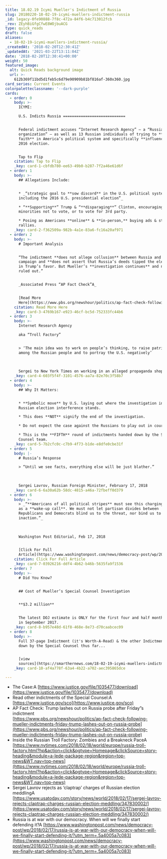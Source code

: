 ```yaml
---
title: 18.02.19 Icymi Mueller's Indictment of Russia
slug: 20180220-18-02-19-icymi-muellers-indictment-russia
_id: legacy-0fe90888-7f8c-472a-84f6-b4c713012fcb
_rev: ZEyhBiGfgCfwE8WOjbuACG
type: quick_reads
draft: false
aliases:
  - 18-02-19-icymi-muellers-indictment-russia/
_createdAt: '2018-02-20T12:30:41Z'
_updatedAt: '2021-03-22T13:11:04Z'
date: '2018-02-20T12:30:41+00:00'
weight: 50
featured_image:
  alt: Quick Reads background image
  url: >-
    612b369f11bd5d1feb5c6d79e90909b81bf816af-360x360.jpg
card_series: Current Events
colorpaletteclassname: '--dark-purple'
cards:
  - order: 0
    body: >-
      ICYMI:  

      U.S. Indicts Russia ============================


      Federal indictment accuses “Internet Research Agency” – a “Russian
      organization” – as well as 13 Russian individuals of trying to **undermine
      faith** in America’s political system and specifically **influence** the
      2016 election.


      Tap to Flip
    citation: Tap to Flip
    _key: card-1-cbfdb780-ee63-49b0-b287-7f2a46e61d6f
  - order: 1
    body: >-
      ## Allegations Include:


      * _“strategic goal to **sow discord** in the U.S. political system,
      including the 2016 U.S. presidential election”_

      * “**Supporting**” Trump & “**disparaging**” Clinton, encouraging
      minorities not to vote, or to vote for 3rd party.

      * Posing as Americans **online** & **in-person,** buying ads & staging
      rallies.
    _key: card-2-f362509a-982b-4a1e-83a6-fc16a20af971
  - order: 2
    body: >-
      # Important Analysis


      “The indictment **does not allege collusion** between Russia and the Trump
      campaign and **does not assert that Russia’s deeds tipped the election**
      in Trump’s favor. But Mueller’s **investigation continues** and nothing is
      ruled out.”


      _Associated Press “AP Fact Check”A_


      [Read More
      Here](https://www.pbs.org/newshour/politics/ap-fact-check-following-mueller-indictments-friday-trump-lashes-out-on-russia-probe)
    citation: Read More Here
    _key: card-3-4769b167-e923-46cf-bc5d-752333fc44b6
  - order: 3
    body: >-
      Internet Research Agency  

      aka “Troll Factory”


      > ‘The main idea was to work on people’s thinking, to raise patriotism
      among the Russian people and to portray the U.S. negatively’  
        
        
        
      Sergei to New York Times on working in an alleged propaganda shop.
    _key: card-4-603f5f4f-3101-4576-aa7a-82e70c3f58b7
  - order: 4
    body: >-
      ## Why It Matters:


      * **Symbolic move** by U.S. laying out where the investigation into
      Russian election interference stands.

      * This does **NOT** signify the end of the investigation.

      * Do not expect the case against the Russians to play out in court.

      * This is the **FIFTH** round of indictments handed down by the Special
      Counsel team.
    _key: card-5-7b2cfc0c-c7b9-4f73-b1de-e8dfe0cbe31f
  - order: 5
    body: |-
      # Russia’s Response

      > “Until we see facts, everything else will be just blather.”  
        
        
        
      Sergei Lavrov, Russian Foreign Minister, February 17, 2018
    _key: card-6-6a30a62b-58dc-4815-a46a-72fbeff0d379
  - order: 6
    body: >-
      > _“**Americans of all political stripes** must see this charging document
      as a **wake-up call**. We must not let partisan divides between
      Republicans and Democrats blind us to the threat, nor bind us to
      inaction.”_  
        
        
        
      Washington Post Editorial, Feb 17, 2018


      [Click For Full
      Article](https://www.washingtonpost.com/news/democracy-post/wp/2018/02/17/russia-is-at-war-with-our-democracy-when-will-we-finally-start-defending-it/?utm_term=.5a4005a7c083)
    citation: Click For Full Article
    _key: card-7-03926216-ddf4-4b62-b46b-5635fa9f1536
  - order: 7
    body: >-
      # Did You Know?


      ## Cost of Mueller’s Special Counsel Investigation


      **$3.2 million**


      The latest DOJ estimate is ONLY for the first four and half months ending
      in September 2017.
    _key: card-8-b957e48d-61f8-468e-8e73-d70caabcec09
  - order: 8
    body: >-
      Full 37-page Indictment (it's Worth-A-Read) & the other Indictments handed
      down by the Special Counsel thus far...


      [view
      sources](https://smarthernews.com/18-02-19-icymi-muellers-indictment-russia/)
    _key: card-10-af4a778f-63a4-4b22-a702-aec395865dce

---
```

* The Case:A [https://www.justice.gov/file/1035477/download](https://www.justice.gov/file/1035477/download)
* Read other indictments of the Special Counsel:A [https://www.justice.gov/sco](https://www.justice.gov/sco)
* AP Fact Check: Trump lashes out on Russia probe after Friday”s indictment  
[https://www.pbs.org/newshour/politics/ap-fact-check-following-mueller-indictments-friday-trump-lashes-out-on-russia-probe](https://www.pbs.org/newshour/politics/ap-fact-check-following-mueller-indictments-friday-trump-lashes-out-on-russia-probe)
* Inside the Russian Troll Factory: Zombies and a Breakneck PaceA [https://www.nytimes.com/2018/02/18/world/europe/russia-troll-factory.html?hp&action=click&pgtype=Homepage&clickSource=story-heading&module=a-lede-package-region&region=top-news&WT.nav=top-news](https://www.nytimes.com/2018/02/18/world/europe/russia-troll-factory.html?hp&action=click&pgtype=Homepage&clickSource=story-heading&module=a-lede-package-region&region=top-news&WT.nav=top-news)
* Sergei Lavrov rejects as ‘claptrap’ charges of Russian election meddlingA [https://www.usatoday.com/story/news/world/2018/02/17/sergei-lavrov-rejects-claptrap-charges-russian-election-meddling/347830002/](https://www.usatoday.com/story/news/world/2018/02/17/sergei-lavrov-rejects-claptrap-charges-russian-election-meddling/347830002/)
* Russia is at war with our democracy. When will we finally start defending it?A [https://www.washingtonpost.com/news/democracy-post/wp/2018/02/17/russia-is-at-war-with-our-democracy-when-will-we-finally-start-defending-it/?utm_term=.5a4005a7c083](https://www.washingtonpost.com/news/democracy-post/wp/2018/02/17/russia-is-at-war-with-our-democracy-when-will-we-finally-start-defending-it/?utm_term=.5a4005a7c083)